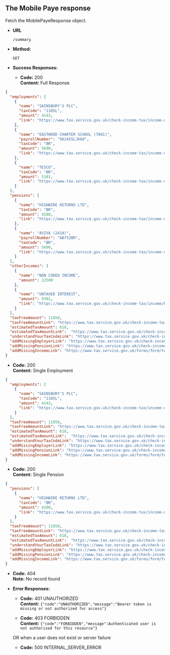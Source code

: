 The Mobile Paye response
----
  Fetch the MobilePayeResponse object.
  
* **URL**

  `/summary`

* **Method:**
  
  `GET`
  
* **Success Responses:**

  * **Code:** 200 <br />
    **Content:** Full Response

```json
{
  "employments": [
    {
      "name": "SAINSBURY'S PLC",
      "taxCode": "1185L",
      "amount": 4143,
      "link": "https://www.tax.service.gov.uk/check-income-tax/income-details/<data.employmentId>"
    },
    {
      "name": "EASTWOOD CHARTER SCHOOL (7601)",
      "payrollNumber": "96245SLJK88",
      "taxCode": "BR",
      "amount": 5690,
      "link": "https://www.tax.service.gov.uk/check-income-tax/income-details/<data.employmentId>"
    },
    {
      "name": "TESCO",
      "taxCode": "BR",
      "amount": 5101,
      "link": "https://www.tax.service.gov.uk/check-income-tax/income-details/<data.employmentId>"
    }
  ],
  "pensions": [
    {
      "name": "HIGHWIRE RETURNS LTD",
      "taxCode": "BR",
      "amount": 4200,
      "link": "https://www.tax.service.gov.uk/check-income-tax/income-details/<data.employmentId>"
    },
    {
      "name": "AVIVA (2410)",
      "payrollNumber": "AB752BR",
      "taxCode": "BR",
      "amount": 5690,
      "link": "https://www.tax.service.gov.uk/check-income-tax/income-details/<data.employmentId>"
    }
  ],
  "otherIncomes": [
    {
      "name": "NON CODED INCOME",
      "amount": 22500
    },
    {
      "name": "UNTAXED INTEREST",
      "amount": 9301,
      "link": "https://www.tax.service.gov.uk/check-income-tax/income/bank-building-society-savings"
    }
  ],
  "taxFreeAmount": 11850,
  "taxFreeAmountLink": "https://www.tax.service.gov.uk/check-income-tax/tax-free-allowance",
  "estimatedTaxAmount": 618,
  "estimatedTaxAmountLink":  "https://www.tax.service.gov.uk/check-income-tax/paye-income-tax-estimate",
  "understandYourTaxCodeLink": "https://www.tax.service.gov.uk/check-income-tax/tax-codes",
  "addMissingEmployerLink": "https://www.tax.service.gov.uk/check-income-tax/add-employment/employment-name",
  "addMissingPensionLink": "https://www.tax.service.gov.uk/check-income-tax/add-pension-provider/name",
  "addMissingIncomeLink": "https://www.tax.service.gov.uk/forms/form/tell-us-about-other-income/guide"
}
```

 * **Code:** 200 <br />
    **Content:** Single Employment

```json
{
  "employments": [
    {
      "name": "SAINSBURY'S PLC",
      "taxCode": "1185L",
      "amount": 4143,
      "link": "https://www.tax.service.gov.uk/check-income-tax/income-details/<data.employmentId>"
    }
  ],
  "taxFreeAmount": 11850,
  "taxFreeAmountLink": "https://www.tax.service.gov.uk/check-income-tax/tax-free-allowance",
  "estimatedTaxAmount": 618,
  "estimatedTaxAmountLink":  "https://www.tax.service.gov.uk/check-income-tax/paye-income-tax-estimate",
  "understandYourTaxCodeLink": "https://www.tax.service.gov.uk/check-income-tax/tax-codes",
  "addMissingEmployerLink": "https://www.tax.service.gov.uk/check-income-tax/add-employment/employment-name",
  "addMissingPensionLink": "https://www.tax.service.gov.uk/check-income-tax/add-pension-provider/name",
  "addMissingIncomeLink": "https://www.tax.service.gov.uk/forms/form/tell-us-about-other-income/guide"
}
```

 * **Code:** 200 <br />
    **Content:** Single Pension

```json
{
  "pensions": [
    {
      "name": "HIGHWIRE RETURNS LTD",
      "taxCode": "BR",
      "amount": 4200,
      "link": "https://www.tax.service.gov.uk/check-income-tax/income-details/<data.employmentId>"
    }
  ],
  "taxFreeAmount": 11850,
  "taxFreeAmountLink": "https://www.tax.service.gov.uk/check-income-tax/tax-free-allowance",
  "estimatedTaxAmount": 618,
  "estimatedTaxAmountLink":  "https://www.tax.service.gov.uk/check-income-tax/paye-income-tax-estimate",
  "understandYourTaxCodeLink": "https://www.tax.service.gov.uk/check-income-tax/tax-codes",
  "addMissingEmployerLink": "https://www.tax.service.gov.uk/check-income-tax/add-employment/employment-name",
  "addMissingPensionLink": "https://www.tax.service.gov.uk/check-income-tax/add-pension-provider/name",
  "addMissingIncomeLink": "https://www.tax.service.gov.uk/forms/form/tell-us-about-other-income/guide"
}
```

  * **Code:** 404 <br />
    **Note:** No record found <br />
    
* **Error Responses:**

  * **Code:** 401 UNAUTHORIZED <br/>
    **Content:** `{"code":"UNAUTHORIZED","message":"Bearer token is missing or not authorized for access"}`

  * **Code:** 403 FORBIDDEN <br/>
    **Content:** `{"code":"FORBIDDEN","message":Authenticated user is not authorised for this resource"}`

  OR when a user does not exist or server failure

  * **Code:** 500 INTERNAL_SERVER_ERROR <br/>



